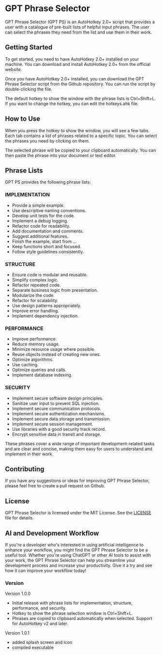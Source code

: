 # GPT Phrase Selector

GPT Phrase Selector (GPT PS) is an AutoHotkey 2.0+ script that provides a user with a catalogue of pre-built lists of helpful input phrases. The user can select the phrases they need from the list and use them in their work.

## Getting Started

To get started, you need to have AutoHotkey 2.0+ installed on your machine. You can download and install AutoHotkey 2.0+ from the official website.

Once you have AutoHotkey 2.0+ installed, you can download the GPT Phrase Selector script from the Github repository. You can run the script by double-clicking the file.

The default hotkey to show the window with the phrase lists is Ctrl+Shift+L. If you want to change the hotkey, you can edit the hotkeys.ahk file.

## How to Use

When you press the hotkey to show the window, you will see a few tabs. Each tab contains a list of phrases related to a specific topic. You can select the phrases you need by clicking on them.

The selected phrase will be copied to your clipboard automatically. You can then paste the phrase into your document or text editor.

## Phrase Lists

GPT PS provides the following phrase lists:

### IMPLEMENTATION

- Provide a simple example.
- Use descriptive naming conventions.
- Develop unit tests for the code.
- Implement a debug logging.
- Refactor code for readability.
- Add documentation and comments.
- Suggest additional features.
- Finish the example, start from ...
- Keep functions short and focused.
- Follow style guidelines consistently.

### STRUCTURE

- Ensure code is modular and reusable.
- Simplify complex logic.
- Refactor repeated code.
- Separate business logic from presentation.
- Modularize the code.
- Refactor for scalability.
- Use design patterns appropriately.
- Improve error handling.
- Implement dependency injection.

### PERFORMANCE

- Improve performance.
- Reduce memory usage.
- Minimize resource usage where possible.
- Reuse objects instead of creating new ones.
- Optimize algorithms.
- Use caching.
- Optimize queries and calls.
- Implement database indexing.

### SECURITY

- Implement secure software design principles.
- Sanitize user input to prevent SQL injection.
- Implement secure communication protocols.
- Implement secure authentication mechanisms.
- Implement secure data storage and transmission.
- Implement secure session management.
- Use libraries with a good security track record.
- Encrypt sensitive data in transit and storage.

These phrases cover a wide range of important development-related tasks and are clear and concise, making them easy for users to understand and implement in their work.

## Contributing

If you have any suggestions or ideas for improving GPT Phrase Selector, please feel free to create a pull request on Github.

## License

GPT Phrase Selector is licensed under the MIT License. See the [LICENSE](https://github.com/example/GPT-Phrase-Selector/blob/main/LICENSE) file for details.

## AI and Development Workflow

If you're a developer who's interested in using artificial intelligence to enhance your workflow, you might find the GPT Phrase Selector to be a useful tool. Whether you're using ChatGPT or other AI tools to assist with your work, the GPT Phrase Selector can help you streamline your development process and increase your productivity. Give it a try and see how it can improve your workflow today!

### Version
Version 1.0.0
- Initial release with phrase lists for implementation, structure, performance, and security.
- Hotkey to show the phrase selection window is Ctrl+Shift+L.
- Phrases are copied to clipboard automatically when selected.
Support for AutoHotkey v2 and later.

Version 1.0.1
- added splash screen and icon
- compiled executable